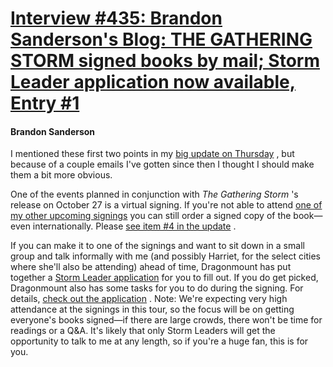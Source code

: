 # [Interview #435: Brandon Sanderson's Blog: THE GATHERING STORM signed books by mail; Storm Leader application now available, Entry #1](https://www.theoryland.com/intvmain.php?i=435#1)

#### Brandon Sanderson

I mentioned these first two points in my
[big update on Thursday](http://brandonsanderson.com/article/57/THE-GATHERING-STORM-Release-Events!)
, but because of a couple emails I've gotten since then I thought I should make them a bit more obvious.

One of the events planned in conjunction with
*The Gathering Storm*
's release on October 27 is a virtual signing. If you're not able to attend
[one of my other upcoming signings](http://brandonsanderson.com/events)
you can still order a signed copy of the book—even internationally. Please
[see item #4 in the update](http://brandonsanderson.com/article/57/THE-GATHERING-STORM-Release-Events!)
.

If you can make it to one of the signings and want to sit down in a small group and talk informally with me (and possibly Harriet, for the select cities where she'll also be attending) ahead of time, Dragonmount has put together a
[Storm Leader application](http://www.dragonmount.com/News/?p=674)
for you to fill out. If you do get picked, Dragonmount also has some tasks for you to do during the signing. For details,
[check out the application](http://www.dragonmount.com/News/?p=674)
. Note: We're expecting very high attendance at the signings in this tour, so the focus will be on getting everyone's books signed—if there are large crowds, there won't be time for readings or a Q&A. It's likely that only Storm Leaders will get the opportunity to talk to me at any length, so if you're a huge fan, this is for you.

